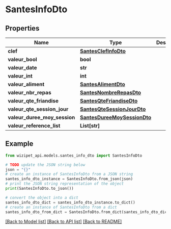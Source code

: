 # SantesInfoDto


## Properties

Name | Type | Description | Notes
------------ | ------------- | ------------- | -------------
**clef** | [**SantesClefInfoDto**](SantesClefInfoDto.md) |  | [optional] 
**valeur_bool** | **bool** |  | [optional] 
**valeur_date** | **str** |  | [optional] 
**valeur_int** | **int** |  | [optional] 
**valeur_aliment** | [**SantesAlimentDto**](SantesAlimentDto.md) |  | [optional] 
**valeur_nbr_repas** | [**SantesNombreRepasDto**](SantesNombreRepasDto.md) |  | [optional] 
**valeur_qte_friandise** | [**SantesQteFriandiseDto**](SantesQteFriandiseDto.md) |  | [optional] 
**valeur_qte_session_jour** | [**SantesQteSessionJourDto**](SantesQteSessionJourDto.md) |  | [optional] 
**valeur_duree_moy_session** | [**SantesDureeMoySessionDto**](SantesDureeMoySessionDto.md) |  | [optional] 
**valeur_reference_list** | **List[str]** |  | [optional] 

## Example

```python
from wizipet_api.models.santes_info_dto import SantesInfoDto

# TODO update the JSON string below
json = "{}"
# create an instance of SantesInfoDto from a JSON string
santes_info_dto_instance = SantesInfoDto.from_json(json)
# print the JSON string representation of the object
print(SantesInfoDto.to_json())

# convert the object into a dict
santes_info_dto_dict = santes_info_dto_instance.to_dict()
# create an instance of SantesInfoDto from a dict
santes_info_dto_from_dict = SantesInfoDto.from_dict(santes_info_dto_dict)
```
[[Back to Model list]](../README.md#documentation-for-models) [[Back to API list]](../README.md#documentation-for-api-endpoints) [[Back to README]](../README.md)


